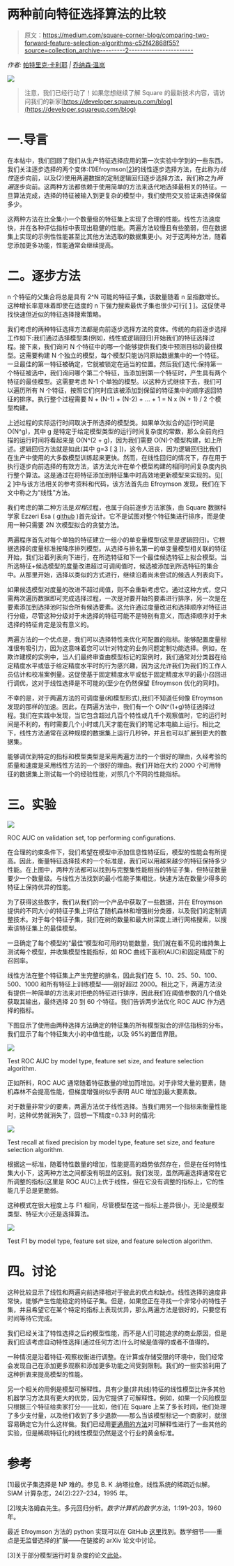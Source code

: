 # 两种前向特征选择算法的比较

> 原文：<https://medium.com/square-corner-blog/comparing-two-forward-feature-selection-algorithms-c52f42868f55?source=collection_archive---------2----------------------->

*作者:* [帕特里克·卡利耶](https://twitter.com/data_pat) *|* [乔纳森·温岚](/@jslandy)

![](img/f06be637673c92dc75454b4a170ffe1b.png)

> 注意，我们已经行动了！如果您想继续了解 Square 的最新技术内容，请访问我们的新家[https://developer.squareup.com/blog](https://developer.squareup.com/blog)

# 一.导言

在本帖中，我们回顾了我们从生产特征选择应用的第一次实验中学到的一些东西。我们关注逐步选择的两个变体:(1)Efroymson[[2](#f13e)]的线性逐步选择方法，在此称为*线性*逐步向前，以及(2)使用两遍数据的定制逻辑回归逐步选择方法，我们称之为*两遍*逐步向前。这两种方法都依赖于使用简单的方法来迭代地选择最相关的特征。一旦算法完成，选择的特征被输入到更复杂的模型中，我们使用交叉验证来选择保留多少。

这两种方法在比全集小一个数量级的特征集上实现了合理的性能。线性方法速度快，并在各种评估指标中表现出稳健的性能。两遍方法较慢且有些脆弱，但在数据集上实现的示例性性能甚至比其他方法选取的数据集更小。对于这两种方法，随着您添加更多功能，性能通常会继续提高。

# 二。逐步方法

n 个特征的父集合将总是具有 2^N 可能的特征子集，该数量随着 n 呈指数增长。这种增长率意味着即使在适度的 n 下强力搜索最优子集也很少可行[ [1](#f13e) ]。这促使寻找快速但近似的特征选择搜索策略。

我们考虑的两种特征选择方法都是向前逐步选择方法的变体。传统的向前逐步选择工作如下:我们通过选择模型类(例如，线性或逻辑回归)开始我们的特征选择过程。接下来，我们询问 N 个特征中的哪一个能够提供我们类中预测目标的最佳模型。这需要构建 N 个独立的模型，每个模型只能访问原始数据集中的一个特征。一旦最佳的第一特征被确定，它就被锁定在适当的位置。然后我们迭代:保持第一个特征被选中，我们询问哪个第二个特征，当添加到第一个特征时，产生具有两个特征的最佳模型。这需要考虑 N-1 个单独的模型。以这种方式继续下去，我们可以遍历所有 N 个特征，按照它们何时应该被添加到保留的特征集中的顺序返回特征的排序。执行整个过程需要 N + (N-1) + (N-2) + … + 1 = N x (N + 1) / 2 个模型构建。

上述过程的实际运行时间取决于所选择的模型类。如果单次拟合的运行时间是 O(N^g)，其中 g 是特定于给定模型类型的运行时间复杂度的常数，那么全前向扫描的运行时间将看起来是 O(N^(2 + g)，因为我们需要 O(N)个模型构建，如上所述。逻辑回归方法就是如此(其中 g=3 [ [3](#f13e) ])，这令人沮丧，因为逻辑回归比我们在生产中使用的大多数模型训练起来更快。然而，在线性回归的情况下，存在用于执行逐步向前选择的有效方法，该方法允许在单个模型构建的相同时间复杂度内执行整个算法。这是通过在将特征添加到特征集中时高效地更新模型来实现的。见[ [2](#f13e) ]中与该方法相关的参考资料和代码，该方法首先由 Efroymson 发现，我们在下文中称之为“线性”方法。

我们考虑的第二种方法是*双程*过程，也属于向前逐步方法家族，由 Square 数据科学家 Ezzeri Esa ( [github](https://github.com/savarin) )首先设计。它不是试图对整个特征集进行排序，而是使用一种只需要 2N 次模型拟合的贪婪方法。

两遍程序首先对每个单独的特征建立一组小的单变量模型(这里是逻辑回归)。它根据选择的度量标准按降序排列模型。从选择与排名第一的单变量模型相关联的特征开始，我们沿着列表向下进行，在所选特征和下一个最佳候选特征上拟合模型。当所选特征+候选模型的度量改进超过可调阈值时，候选被添加到所选特征的集合中。从那里开始，选择以类似的方式进行，继续沿着尚未尝试的候选人列表向下。

如果候选模型对度量的改进不超过阈值，则不会重新考虑它。通过这种方式，您只需两次遍历数据即可完成选择过程，一次是对要开始的要素进行排序，另一次是在要素添加到选择池时拟合所有候选要素。这允许通过度量改进和选择顺序对特征进行分级，尽管这种分级对于未选择的特征可能不是特别有意义，而选择顺序对于未选择的特征肯定是没有意义的。

两遍方法的一个优点是，我们可以选择特性来优化可配置的指标。能够配置度量标准很有吸引力，因为这意味着您可以针对特定的业务问题定制功能选择。例如，在欺诈建模的实例中，当人们最终审查由模型标记的案例时，我们通常对分类器在给定精度水平或低于给定精度水平时的行为感兴趣，因为这允许我们为我们的工作人员估计和校准案例量。这促使基于固定精度水平或低于固定精度水平的最小召回进行调优，这对于线性选择是不可能的(至少在仍然保留 Efroymson 优化的同时)。

不幸的是，对于两遍方法的可调度量(和模型形式),我们不知道任何像 Efroymson 发现的那样的加速。因此，在两遍方法中，我们有一个 O(N^(1+g)特征选择过程。我们在实践中发现，当它包含超过几百个特性或几千个观察值时，它的运行时间是不利的，有时需要几个小时或几天才能在我们的笔记本电脑上运行。相比之下，线性方法通常在这种规模的数据集上运行几秒钟，并且也可以扩展到更大的数据集。

能够调优到特定的指标和模型类型是采用两遍方法的一个很好的理由，久经考验的质量和速度是采用线性方法的一个很好的理由。我们开始在大约 2000 个可用特征的数据集上测试每一个的经验性能，对照几个不同的性能指标。

# 三。实验

![](img/4763f60994e0375a31e3f964ae679570.png)

ROC AUC on validation set, top performing configurations.

在合理的约束条件下，我们希望在模型中添加信息性特征后，模型的性能会有所提高。因此，衡量特征选择技术的一个标准是，我们可以用越来越少的特征保持多少性能。在上图中，两种方法都可以找到与完整集性能相当的特征子集，但特征数量要少一个数量级。与线性方法找到的最小性能子集相比，快速方法在数量少得多的特征上保持优异的性能。

为了获得这些数字，我们从我们的一个产品中获取了一些数据，并在 Efroymson 提供的不同大小的特征子集上评估了随机森林和增强树分类器，以及我们的定制调整技术。对于每个特征子集，我们在树的数量和最大树深度上进行网格搜索，以搜索该特征集上的最佳模型。

一旦确定了每个模型的“最佳”模型和可用的功能数量，我们就在看不见的维持集上测试每个模型，并收集模型性能指标，如 ROC 曲线下面积(AUC)和固定精度下的召回率。

线性方法在整个特征集上产生完整的排名，因此我们在 5、10、25、50、100、500、1000 和所有特征上训练模型——刚好超过 2000。相比之下，两遍方法没有提供一种简单的方法来对拒绝的特征进行排序，因此我们在阈值参数的几个值处获取其输出，最终选择 20 到 60 个特征。我们告诉两步法优化 ROC AUC 作为选择的指标。

下图显示了使用由两种选择方法确定的特征集的所有模型拟合的评估指标的分布。我们显示了每个特征集大小的中值性能，以及 95%的置信界限。

![](img/333b147c4edfc598edd9d2c72788dc1f.png)

Test ROC AUC by model type, feature set size, and feature selection algorithm.

正如所料，ROC AUC 通常随着特征数量的增加而增加。对于非常大量的要素，随机森林不会提高性能，但梯度增强树似乎表明 AUC 增加到最大要素数。

对于数量非常少的要素，两遍方法优于线性选择。当我们用另一个指标来衡量性能时，这种优势就消失了，回想一下精度=0.33 时的情况:

![](img/26e9940f0ccfae3a55ac50f12655c16b.png)

Test recall at fixed precision by model type, feature set size, and feature selection algorithm.

根据这一标准，随着特性数量的增加，性能提高的趋势依然存在，但是在任何特性集大小下，这两种方法之间都没有明显的区别。我们发现，虽然两遍选择通常在它所调整的指标(这里是 ROC AUC)上优于线性，但在它没有调整的指标上，它的性能几乎总是更脆弱。

这种模式在很大程度上与 F1 相同，尽管模型在这一指标上差异很小，无论是模型类型、特征大小还是选择算法。

![](img/8c7559ad682ba1128376f13f6c5606df.png)

Test F1 by model type, feature set size, and feature selection algorithm.

# 四。讨论

这种比较显示了线性和两遍向前选择相对于彼此的优点和缺点。线性选择的速度非常快，能够产生性能稳定的特征子集。但是，如果您正在寻找一个非常小的特性子集，并且希望它在某个特定的指标上表现优异，那么两遍方法是很好的，只要您有时间等待它完成。

我们已经关注了特性选择之后的模型性能，而不是人们可能追求的商业原因，但是我们应该考虑自动特性选择(通过任何方法)什么时候是值得的或者不值得的。

一种情况是沿着特征-观察权衡进行调整。在计算或存储受限的环境中，我们经常会发现自己在添加更多观察和添加更多功能之间受到限制。我们的一些实验利用了这种折衷来提高模型的性能。

另一个相关的用例是模型可解释性。具有少量(非共线)特征的线性模型比许多其他机器学习方法具有更大的优势，因为它提供了可解释性。例如，如果一个风险模型只根据三个特征给卖家打分——比如，他们在 Square 上呆了多长时间，他们处理了多少支付量，以及他们收到了多少退款——那么当该模型标记一个商家时，就很容易确定它为什么这样做。我们已经用[更通用的方法](/square-corner-blog/making-ai-interpretable-with-generative-adversarial-networks-766abc953edf)对可解释性进行了一些其他的实验，但是稀疏特征化的线性模型仍然是这个行业的黄金标准。

# 参考

[1]最优子集选择是 NP 难的。参见 B. K .纳塔拉詹。线性系统的稀疏近似解。SIAM 计算杂志，24(2):227–234，1995 年。

[2]埃夫洛姆森先生。多元回归分析。*数字计算机的数学方法*，1:191–203，1960 年。

最近 Efroymson 方法的 python 实现可以在 GitHub [这里](https://github.com/EFavDB/linselect)找到。数学细节——重点是无监督选择的扩展——在链接的 arXiv 论文中讨论。

[3]关于部分模型运行时复杂度的论文[此处](https://etda.libraries.psu.edu/files/final_submissions/11108)。